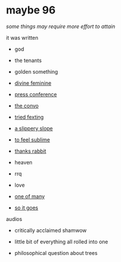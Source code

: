 # maybe 96

_some things may require more effort to attain_

it was written

- god

- the tenants

- golden something

- [divine feminine](./the-divine-feminine.md)

- [press conference](./the-press-conference.md)

- [the convo](./faces.md)

- [tried fexting](./cops.md)

- [a slippery slope](./drugs-and-candy.md)

- [to feel sublime](./sublime.md)

- [thanks rabbit](./rabbit.md)

- heaven

- rrq

- love

- [one of many](./one-of-many.md)

- [so it goes](./so-it-goes.md)

audios

- critically acclaimed shamwow

- little bit of everything all rolled into one

- philosophical question about trees
